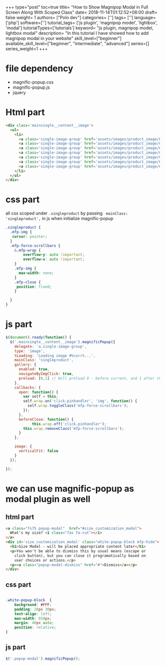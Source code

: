 +++
type="post"
toc=true
title= "How to Show Magnipop Modal in Full Screen Along With Scoped Class"
date= 2018-11-14T01:12:52+06:00
draft= false
weight= 1
authors= ["Polo dev"]
categories= ['']
tags= ['']
language=['php']
software=['']
tutorial_tags= ['js plugin', 'magnipop model', 'lightbox', 'modal']
tutorialTypes=['tutorials']
keyword= "js plugin, magnipop model, lightbox modal"
description= "In this tutorial I have showed how to add magnipop modal in your website"
skill_level=["beginner"]
available_skill_level=["beginner", "intermediate", "advanced"]
series=[]
series_weight=1
+++

# file dependency

* magnific-popup.css
* magnific-popup.js
* jquery

# Html part

~~~html
<div class='mainsingle__content__image'>
  <ul>
    <li>
      <a class='single-image-group' href='assets/images/product_image/0518254500_1_1_1.jpg'> <img src='assets/images/product_image/0518254500_1_1_1.jpg' alt=''/> </a>
      <a class='single-image-group' href='assets/images/product_image/0518254500_2_1_1.jpg'> <img src='assets/images/product_image/0518254500_2_1_1.jpg' alt=''/> </a>
      <a class='single-image-group' href='assets/images/product_image/0518254500_2_2_1.jpg'> <img src='assets/images/product_image/0518254500_2_2_1.jpg' alt=''/> </a>
      <a class='single-image-group' href='assets/images/product_image/0518254500_2_3_1.jpg'> <img src='assets/images/product_image/0518254500_2_3_1.jpg' alt=''/> </a>
      <a class='single-image-group' href='assets/images/product_image/0518254500_2_4_1.jpg'> <img src='assets/images/product_image/0518254500_2_4_1.jpg' alt=''/> </a>
      <a class='single-image-group' href='assets/images/product_image/0518254500_2_5_1.jpg'> <img src='assets/images/product_image/0518254500_2_5_1.jpg' alt=''/> </a>
      <a class='single-image-group' href='assets/images/product_image/0518254500_2_6_1.jpg'> <img src='assets/images/product_image/0518254500_2_6_1.jpg' alt=''/> </a>
    </li>
  </ul>
</div>
~~~

# css part
all css scoped under  `.singleproduct` by passing ` mainClass: 'singleproduct',` in js when initialize magnific-popup

~~~css
.singleproduct {
  .mfp-img {
   cursor: pointer;
  }
  .mfp-force-scrollbars {
    &.mfp-wrap {
        overflow-y: auto !important;
        overflow-x: auto !important;
    }
    .mfp-img {
      max-width: none;
    }
    .mfp-close {
     position: fixed;
    }

  }
}
~~~


# js part

~~~js
$(document).ready(function() {
  $('.mainsingle__content__image').magnificPopup({
    delegate: 'a.single-image-group',
    type: 'image',
    tLoading: 'Loading image #%curr%...',
    mainClass: 'singleproduct',
    gallery: {
      enabled: true,
      navigateByImgClick: true,
      preload: [0,1] // Will preload 0 - before current, and 1 after the current image
    },
    callbacks: {
      open: function() {
        var self = this;
        self.wrap.on('click.pinhandler', 'img', function() {
          self.wrap.toggleClass('mfp-force-scrollbars');
        });
      },
      beforeClose: function() {
            this.wrap.off('click.pinhandler');
        this.wrap.removeClass('mfp-force-scrollbars');
      }
    },

    image: {
      verticalFit: false
    }
  });

});
~~~

# we can use magnific-popup as modal plugin as well

## html part
~~~html
<a class="fs75 popup-modal"  href="#size_customization_modal">
  What's my size? <i class="fas fa-cut"></i>
</a>
<div id='size_customization_modal' class="white-popup-block mfp-hide">
  <h1>Size Modal - will be placed appropriate content later</h1>
  <p>You won't be able to dismiss this by usual means (escape or
    click button), but you can close it programatically based on
    user choices or actions.</p>
  <p><a class="popup-modal-dismiss" href="#">Dismiss</a></p>
</div>
~~~

## css part
~~~css

.white-popup-block  {
    background: #FFF;
    padding: 20px 30px;
    text-align: left;
    max-width: 650px;
    margin: 40px auto;
    position: relative;
}

~~~
## js part
~~~js
$('.popup-modal').magnificPopup();
~~~
